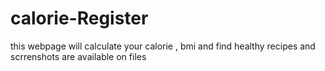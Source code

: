 # calorie-Register
this webpage will calculate your calorie , bmi and find healthy recipes
and scrrenshots are available on files

